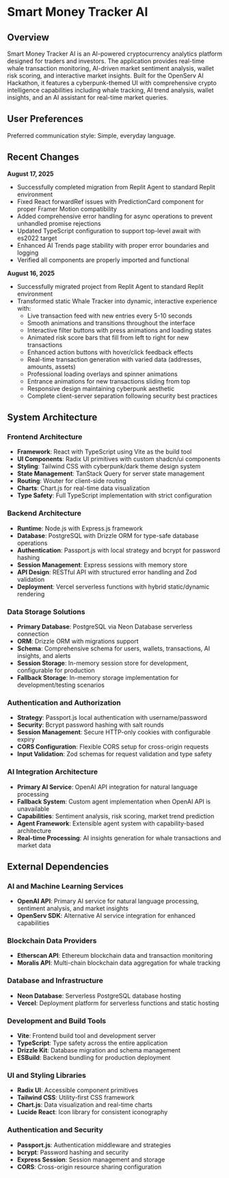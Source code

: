 # Smart Money Tracker AI

## Overview

Smart Money Tracker AI is an AI-powered cryptocurrency analytics platform designed for traders and investors. The application provides real-time whale transaction monitoring, AI-driven market sentiment analysis, wallet risk scoring, and interactive market insights. Built for the OpenServ AI Hackathon, it features a cyberpunk-themed UI with comprehensive crypto intelligence capabilities including whale tracking, AI trend analysis, wallet insights, and an AI assistant for real-time market queries.

## User Preferences

Preferred communication style: Simple, everyday language.

## Recent Changes

**August 17, 2025**
- Successfully completed migration from Replit Agent to standard Replit environment
- Fixed React forwardRef issues with PredictionCard component for proper Framer Motion compatibility
- Added comprehensive error handling for async operations to prevent unhandled promise rejections
- Updated TypeScript configuration to support top-level await with es2022 target
- Enhanced AI Trends page stability with proper error boundaries and logging
- Verified all components are properly imported and functional

**August 16, 2025**
- Successfully migrated project from Replit Agent to standard Replit environment
- Transformed static Whale Tracker into dynamic, interactive experience with:
  - Live transaction feed with new entries every 5-10 seconds
  - Smooth animations and transitions throughout the interface
  - Interactive filter buttons with press animations and loading states
  - Animated risk score bars that fill from left to right for new transactions
  - Enhanced action buttons with hover/click feedback effects
  - Real-time transaction generation with varied data (addresses, amounts, assets)
  - Professional loading overlays and spinner animations
  - Entrance animations for new transactions sliding from top
  - Responsive design maintaining cyberpunk aesthetic
  - Complete client-server separation following security best practices

## System Architecture

### Frontend Architecture
- **Framework**: React with TypeScript using Vite as the build tool
- **UI Components**: Radix UI primitives with custom shadcn/ui components
- **Styling**: Tailwind CSS with cyberpunk/dark theme design system
- **State Management**: TanStack Query for server state management
- **Routing**: Wouter for client-side routing
- **Charts**: Chart.js for real-time data visualization
- **Type Safety**: Full TypeScript implementation with strict configuration

### Backend Architecture
- **Runtime**: Node.js with Express.js framework
- **Database**: PostgreSQL with Drizzle ORM for type-safe database operations
- **Authentication**: Passport.js with local strategy and bcrypt for password hashing
- **Session Management**: Express sessions with memory store
- **API Design**: RESTful API with structured error handling and Zod validation
- **Deployment**: Vercel serverless functions with hybrid static/dynamic rendering

### Data Storage Solutions
- **Primary Database**: PostgreSQL via Neon Database serverless connection
- **ORM**: Drizzle ORM with migrations support
- **Schema**: Comprehensive schema for users, wallets, transactions, AI insights, and alerts
- **Session Storage**: In-memory session store for development, configurable for production
- **Fallback Storage**: In-memory storage implementation for development/testing scenarios

### Authentication and Authorization
- **Strategy**: Passport.js local authentication with username/password
- **Security**: Bcrypt password hashing with salt rounds
- **Session Management**: Secure HTTP-only cookies with configurable expiry
- **CORS Configuration**: Flexible CORS setup for cross-origin requests
- **Input Validation**: Zod schemas for request validation and type safety

### AI Integration Architecture
- **Primary AI Service**: OpenAI API integration for natural language processing
- **Fallback System**: Custom agent implementation when OpenAI API is unavailable
- **Capabilities**: Sentiment analysis, risk scoring, market trend prediction
- **Agent Framework**: Extensible agent system with capability-based architecture
- **Real-time Processing**: AI insights generation for whale transactions and market data

## External Dependencies

### AI and Machine Learning Services
- **OpenAI API**: Primary AI service for natural language processing, sentiment analysis, and market insights
- **OpenServ SDK**: Alternative AI service integration for enhanced capabilities

### Blockchain Data Providers
- **Etherscan API**: Ethereum blockchain data and transaction monitoring
- **Moralis API**: Multi-chain blockchain data aggregation for whale tracking

### Database and Infrastructure
- **Neon Database**: Serverless PostgreSQL database hosting
- **Vercel**: Deployment platform for serverless functions and static hosting

### Development and Build Tools
- **Vite**: Frontend build tool and development server
- **TypeScript**: Type safety across the entire application
- **Drizzle Kit**: Database migration and schema management
- **ESBuild**: Backend bundling for production deployment

### UI and Styling Libraries
- **Radix UI**: Accessible component primitives
- **Tailwind CSS**: Utility-first CSS framework
- **Chart.js**: Data visualization and real-time charts
- **Lucide React**: Icon library for consistent iconography

### Authentication and Security
- **Passport.js**: Authentication middleware and strategies
- **bcrypt**: Password hashing and security
- **Express Session**: Session management and storage
- **CORS**: Cross-origin resource sharing configuration